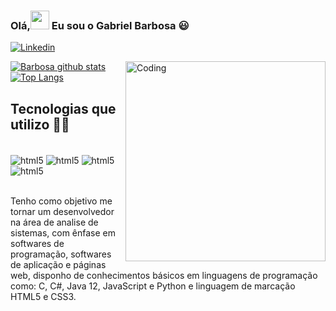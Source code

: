 ### Olá,<img src="https://raw.githubusercontent.com/kaueMarques/kaueMarques/master/hi.gif" height="30px"> Eu  sou o Gabriel Barbosa 😃
[![Linkedin](https://img.shields.io/badge/LinkedIn-0077B5?style=for-the-badge&logo=linkedin&logoColor=white)](https://www.linkedin.com/in/gabriel-barbosa-808129192/)


<img align="right" alt="Coding" width="320" src="https://monophy.com/media/XH9wwXfUXu91wAJwN5/monophy.gif"/>

[![Barbosa github stats](https://github-readme-stats-git-masterrstaa-rickstaa.vercel.app/api?username=nxgabriel&show_icons=true&count_private=true&title_color=a0c334&icon_color=deff8b&text_color=deff8b&bg_color=111111)](https://github.com/nxgabriel)
[![Top Langs](https://github-readme-stats-git-masterrstaa-rickstaa.vercel.app/api/top-langs/?username=nxgabriel&layout=compact&card_width=448&title_color=a0c334&text_color=deff8b&bg_color=111111)](https://github.com/nxgabriel)


  

## Tecnologias que utilizo 🧑‍💻

<div style="display: inline_block"><br/>
    <img align="center" alt="html5" src="https://img.shields.io/badge/HTML5-E34F26?style=for-the-badge&logo=html5&logoColor=white"/>
    <img align="center" alt="html5" src="https://img.shields.io/badge/CSS3-1572B6?style=for-the-badge&logo=css3&logoColor=white"/>
    <img align="center" alt="html5" src="https://img.shields.io/badge/JavaScript-F7DF1E?style=for-the-badge&logo=javascript&logoColor=black"/>
    <img align="center" alt="html5" src="https://img.shields.io/badge/React-20232A?style=for-the-badge&logo=react&logoColor=61DAFB"/>
  
</div>
<br/>

Tenho como objetivo me tornar um desenvolvedor na área de analise de sistemas, com ênfase em softwares de programação, softwares de aplicação e páginas web, disponho de conhecimentos básicos em linguagens de programação como: C, C#, Java 12, JavaScript e Python e linguagem de marcação HTML5 e CSS3.
